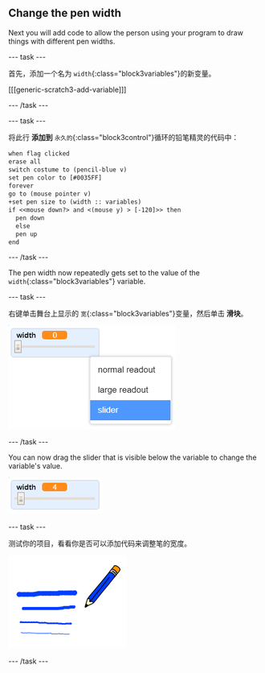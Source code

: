 ## Change the pen width

Next you will add code to allow the person using your program to draw things with different pen widths.

\--- task \---

首先，添加一个名为 `width`{:class="block3variables"}的新变量。

[[[generic-scratch3-add-variable]]]

\--- /task \---

\--- task \---

将此行 **添加到** `永久的`{:class="block3control"}循环的铅笔精灵的代码中：

```blocks3
when flag clicked
erase all
switch costume to (pencil-blue v)
set pen color to [#0035FF]
forever
go to (mouse pointer v)
+set pen size to (width :: variables)
if <<mouse down?> and <(mouse y) > [-120]>> then 
  pen down
  else
  pen up
end
```

\--- /task \---

The pen width now repeatedly gets set to the value of the `width`{:class="block3variables"} variable.

\--- task \---

右键单击舞台上显示的 `宽`{:class="block3variables"}变量，然后单击 **滑块**。

![screenshot](images/paint-slider.png)

\--- /task \---

You can now drag the slider that is visible below the variable to change the variable's value.

![screenshot](images/paint-slider-change.png)

\--- task \---

测试你的项目，看看你是否可以添加代码来调整笔的宽度。

![screenshot](images/paint-width-test.png)

\--- /task \---